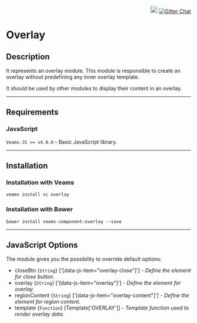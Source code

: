 <p align="right">
    <a href="https://badge.fury.io/bo/veams-component-overlay"><img src="https://badge.fury.io/bo/veams-component-overlay.svg" alt="Bower version" height="20"></a>
    <a href="https://gitter.im/Sebastian-Fitzner/Veams?utm_source=badge&utm_medium=badge&utm_campaign=pr-badge"><img src="https://badges.gitter.im/Sebastian-Fitzner/Veams.svg" alt="Gitter Chat" /></a>
</p>

# Overlay

## Description

It represents an overlay module. This module is responsible to create an overlay without predefining any inner overlay template.

It should be used by other modules to display their content in an overlay.

-----------

## Requirements

### JavaScript
`Veams-JS >= v4.0.0` - Basic JavaScript library.

-----------

## Installation

### Installation with Veams

`veams install vc overlay`

### Installation with Bower

`bower install veams-component-overlay --save`

-----------

## JavaScript Options

The module gives you the possibility to override default options:

- closeBtn {`String`} ['[data-js-item="overlay-close"]'] - _Define the element for close button._
- overlay {`String`} ['[data-js-item="overlay"]'] - _Define the element for overlay._
- regionContent {`String`} ['[data-js-item="overlay-content"]'] - _Define the element for region content._
- template {`Function`} [Template['OVERLAY']] - _Template function used to render overlay data._